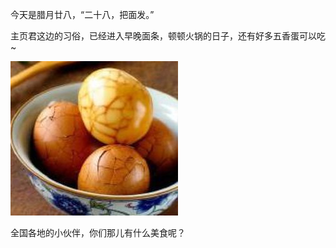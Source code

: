 今天是腊月廿八，“二十八，把面发。”

主页君这边的习俗，已经进入早晚面条，顿顿火锅的日子，还有好多五香蛋可以吃~

![t01323ed4f5bdc5c8ea](t01323ed4f5bdc5c8ea.jpg)

全国各地的小伙伴，你们那儿有什么美食呢？